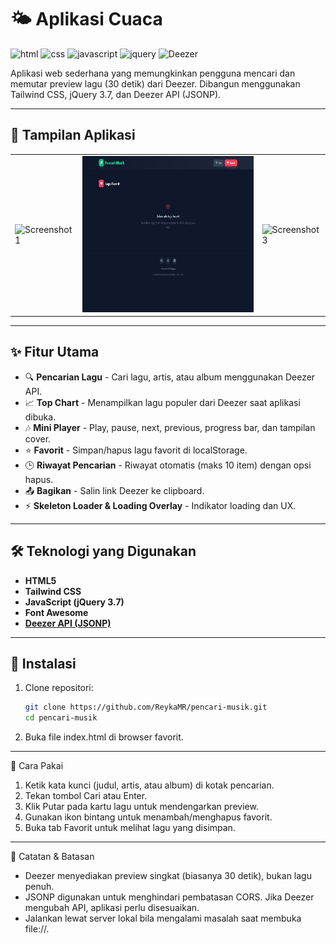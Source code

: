 # 🌤️ Aplikasi Cuaca

![html](https://img.shields.io/badge/HTML5-E34F26?style=for-the-badge&logo=html5&logoColor=white)
![css](https://img.shields.io/badge/TailwindCSS-38B2AC?style=for-the-badge&logo=tailwindcss&logoColor=white)
![javascript](https://img.shields.io/badge/JavaScript-F7DF1E?style=for-the-badge&logo=javascript&logoColor=black)
![jquery](https://img.shields.io/badge/jQuery-0769AD?style=for-the-badge&logo=jquery&logoColor=white)
![Deezer](https://img.shields.io/badge/Deezer-orange?style=for-the-badge&logo=api&logoColor=white)

Aplikasi web sederhana yang memungkinkan pengguna mencari dan memutar preview lagu (30 detik) dari Deezer. Dibangun menggunakan Tailwind CSS, jQuery 3.7, dan Deezer API (JSONP).

---

## 📸 Tampilan Aplikasi
<table>
  <tr>
    <td><img src="screenshot-aplikasi/foto1.png" alt="Screenshot 1" width="100%" height="250"></td>
    <td><img src="screenshot-aplikasi/foto2.png" alt="Screenshot 2" width="100%" height="250"></td>
    <td><img src="screenshot-aplikasi/foto3.png" alt="Screenshot 3" width="100%" height="250"></td>
  </tr>
</table>

---

## ✨ Fitur Utama
- 🔍 **Pencarian Lagu** - Cari lagu, artis, atau album menggunakan Deezer API.
- 📈 **Top Chart** - Menampilkan lagu populer dari Deezer saat aplikasi dibuka.
- 🎶 **Mini Player** - Play, pause, next, previous, progress bar, dan tampilan cover.
- ⭐ **Favorit** - Simpan/hapus lagu favorit di localStorage.
- 🕒 **Riwayat Pencarian** - Riwayat otomatis (maks 10 item) dengan opsi hapus.
- 📤 **Bagikan** - Salin link Deezer ke clipboard.
- ⚡ **Skeleton Loader & Loading Overlay** - Indikator loading dan UX. 

---

## 🛠 Teknologi yang Digunakan
- **HTML5**
- **Tailwind CSS**
- **JavaScript (jQuery 3.7)**
- **Font Awesome**
- **[Deezer API (JSONP)](https://developers.deezer.com/login?redirect=/api)**

---

## 🚀 Instalasi
1. Clone repositori:
   ```bash
   git clone https://github.com/ReykaMR/pencari-musik.git
   cd pencari-musik
2. Buka file index.html di browser favorit.

---

🧭 Cara Pakai
1. Ketik kata kunci (judul, artis, atau album) di kotak pencarian.
2. Tekan tombol Cari atau Enter.
3. Klik Putar pada kartu lagu untuk mendengarkan preview.
4. Gunakan ikon bintang untuk menambah/menghapus favorit.
5. Buka tab Favorit untuk melihat lagu yang disimpan.

---

🔐 Catatan & Batasan
- Deezer menyediakan preview singkat (biasanya 30 detik), bukan lagu penuh.
- JSONP digunakan untuk menghindari pembatasan CORS. Jika Deezer mengubah API, aplikasi perlu disesuaikan.
- Jalankan lewat server lokal bila mengalami masalah saat membuka file://.

